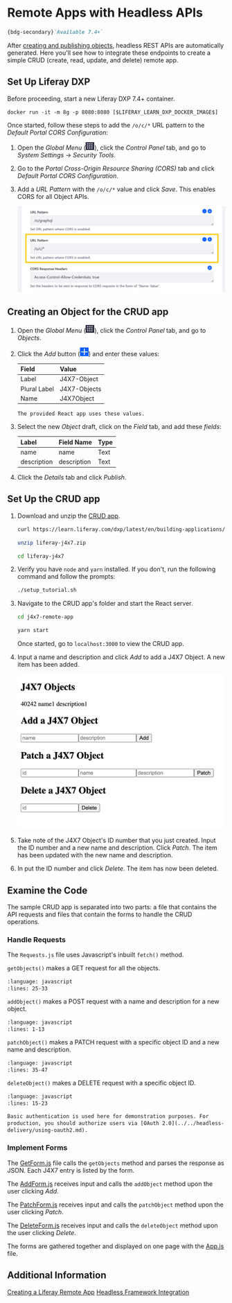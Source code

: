 # Remote Apps with Headless APIs

```markdown
{bdg-secondary}`Available 7.4+`
```

After [creating and publishing objects](../objects/creating-and-managing-objects/creating-objects.md), headless REST APIs are automatically generated. Here you'll see how to integrate these endpoints to create a simple CRUD (create, read, update, and delete) remote app.

## Set Up Liferay DXP

Before proceeding, start a new Liferay DXP 7.4+ container.

```docker
docker run -it -m 8g -p 8080:8080 [$LIFERAY_LEARN_DXP_DOCKER_IMAGE$]
```

Once started, follow these steps to add the `/o/c/*` URL pattern to the *Default Portal CORS Configuration*:

1. Open the *Global Menu* (![Global Menu](../../images/icon-applications-menu.png)), click the *Control Panel* tab, and go to *System Settings* &rarr; *Security Tools*.

1. Go to the *Portal Cross-Origin Resource Sharing (CORS)* tab and click *Default Portal CORS Configuration*.

1. Add a *URL Pattern* with the `/o/c/*` value and click *Save*. This enables CORS for all Object APIs.

   ![Add the /o/c/* URL Pattern for Object APIs.](./remote-apps-with-headless-apis/images/01.png)

## Creating an Object for the CRUD app

1. Open the *Global Menu* (![Global Menu](../../images/icon-applications-menu.png)), click the *Control Panel* tab, and go to *Objects*.

1. Click the *Add* button (![Add Button](../../images/icon-add.png)) and enter these values:

   | Field | Value |
   | :--- | :--- |
   | Label | J4X7-Object |
   | Plural Label | J4X7-Objects |
   | Name | J4X7Object |

   ```{note}
   The provided React app uses these values.
   ```

1. Select the new *Object* draft, click on the *Field* tab, and add these *fields*:

   | Label | Field Name | Type |
   | :--- | :--- | :--- |
   | name | name | Text |
   | description | description | Text |

1. Click the *Details* tab and click *Publish*.

## Set Up the CRUD app

1. Download and unzip the [CRUD app](./liferay-j4x7.zip).

   ```bash
   curl https://learn.liferay.com/dxp/latest/en/building-applications/remote-apps/liferay-j4x7.zip -O
   ```

   ```bash
   unzip liferay-j4x7.zip
   ```

   ```bash
   cd liferay-j4x7
   ```

1. Verify you have `node` and `yarn` installed. If you don't, run the following command and follow the prompts:

   ```bash
   ./setup_tutorial.sh
   ```

1. Navigate to the CRUD app's folder and start the React server.

   ```bash
   cd j4x7-remote-app
   ```
   
   ```bash
   yarn start
   ```

   Once started, go to `localhost:3000` to view the CRUD app. 

1. Input a name and description and click *Add* to add a J4X7 Object. A new item has been added.

   ![Input a name and description and click Add.](./remote-apps-with-headless-apis/images/02.png)

1. Take note of the J4X7 Object's ID number that you just created. Input the ID number and a new name and description. Click *Patch*. The item has been updated with the new name and description.

1. In put the ID number and click *Delete*. The item has now been deleted.

## Examine the Code

The sample CRUD app is separated into two parts: a file that contains the API requests and files that contain the forms to handle the CRUD operations.

### Handle Requests

The `Requests.js` file uses Javascript's inbuilt `fetch()` method. 

`getObjects()` makes a GET request for all the objects.
```{literalinclude} ./remote-apps-with-headless-apis/resources/liferay-j4x7-overlay/src/utils/Requests.js
:language: javascript
:lines: 25-33
```

`addObject()` makes a POST request with a name and description for a new object.
```{literalinclude} ./remote-apps-with-headless-apis/resources/liferay-j4x7-overlay/src/utils/Requests.js
:language: javascript
:lines: 1-13
```

`patchObject()` makes a PATCH request with a specific object ID and a new name and description.
```{literalinclude} ./remote-apps-with-headless-apis/resources/liferay-j4x7-overlay/src/utils/Requests.js
:language: javascript
:lines: 35-47
```

`deleteObject()` makes a DELETE request with a specific object ID.
```{literalinclude} ./remote-apps-with-headless-apis/resources/liferay-j4x7-overlay/src/utils/Requests.js
:language: javascript
:lines: 15-23
```

```{note}
Basic authentication is used here for demonstration purposes. For production, you should authorize users via [OAuth 2.0](../../headless-delivery/using-oauth2.md).
```

### Implement Forms

The [GetForm.js](./remote-apps-with-headless-apis/resources/liferay-j4x7-overlay/src/components/GetForm.js) file calls the `getObjects` method and parses the response as JSON. Each J4X7 entry is listed by the form.

The [AddForm.js](./remote-apps-with-headless-apis/resources/liferay-j4x7-overlay/src/components/AddForm.js) receives input and calls the `addObject` method upon the user clicking *Add*.

The [PatchForm.js](./remote-apps-with-headless-apis/resources/liferay-j4x7-overlay/src/components/PatchForm.js) receives input and calls the `patchObject` method upon the user clicking *Patch*.

The [DeleteForm.js](./remote-apps-with-headless-apis/resources/liferay-j4x7-overlay/src/components/DeleteForm.js) receives input and calls the `deleteObject` method upon the user clicking *Delete*.

The forms are gathered together and displayed on one page with the [App.js](./remote-apps-with-headless-apis/resources/liferay-j4x7-overlay/src/App.js) file.

## Additional Information

[Creating a Liferay Remote App](../remote-apps/creating-a-liferay-remote-app.md)
[Headless Framework Integration](../objects/understanding-object-integrations/headless-framework-integration.md)